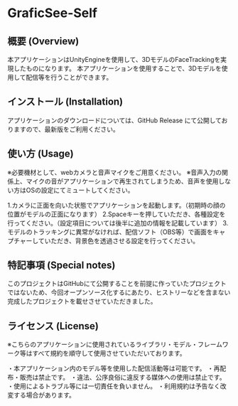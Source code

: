 # GraficSee-Self

## 概要 (Overview)

本アプリケーションはUnityEngineを使用して、3DモデルのFaceTrackingを実現したものになります。
本アプリケーションを使用することで、3Dモデルを使用して配信等を行うことができます。

## インストール (Installation)

アプリケーションのダウンロードについては、GitHub Release にて公開しておりますので、最新版をご利用ください。

## 使い方 (Usage)

※必要機材として、webカメラと音声マイクをご用意ください。
※音声入力の関係上、マイクの音がアプリケーションで再生されてしまうため、音声を使用しない方はOSの設定にてミュートしてください。

1.カメラに正面を向いた状態でアプリケーションを起動します。（初期時の顔の位置がモデルの正面になります）
2.Spaceキーを押していただき、各種設定を行ってください。（設定項目については後半に追加の情報を記載しています）
3.モデルのトラッキングに異常がなければ、配信ソフト（OBS等）で画面をキャプチャーしていただき、背景色を透過させる設定を行ってください。

## 特記事項 (Special notes)

このプロジェクトはGitHubにて公開することを前提に作っていたプロジェクトではないため、今回オープンソース化するにあたり、ヒストリーなどを含まない完成したプロジェクトを載せさせていただきました。

## ライセンス (License)

※こちらのアプリケーションに使用されているライブラリ・モデル・フレームワーク等はすべて規約を順守して使用させていただいております。

・本アプリケーション内のモデル等を使用した配信活動等は可能です。
・再配布・販売は禁止です。
・違法、公序良俗に違反する媒体への使用は禁止です。
・使用によるトラブル等には一切責任を負いません。
・利用規約は予告なく改変する場合があります。

